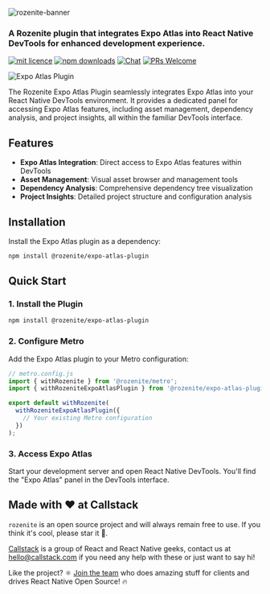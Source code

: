 ![rozenite-banner](https://www.rozenite.dev/rozenite-banner.jpg)

### A Rozenite plugin that integrates Expo Atlas into React Native DevTools for enhanced development experience.

[![mit licence][license-badge]][license] [![npm downloads][npm-downloads-badge]][npm-downloads] [![Chat][chat-badge]][chat] [![PRs Welcome][prs-welcome-badge]][prs-welcome]

![Expo Atlas Plugin](https://rozenite.dev/expo-atlas-plugin.png)

The Rozenite Expo Atlas Plugin seamlessly integrates Expo Atlas into your React Native DevTools environment. It provides a dedicated panel for accessing Expo Atlas features, including asset management, dependency analysis, and project insights, all within the familiar DevTools interface.

## Features

- **Expo Atlas Integration**: Direct access to Expo Atlas features within DevTools
- **Asset Management**: Visual asset browser and management tools
- **Dependency Analysis**: Comprehensive dependency tree visualization
- **Project Insights**: Detailed project structure and configuration analysis

## Installation

Install the Expo Atlas plugin as a dependency:

```bash
npm install @rozenite/expo-atlas-plugin
```

## Quick Start

### 1. Install the Plugin

```bash
npm install @rozenite/expo-atlas-plugin
```

### 2. Configure Metro

Add the Expo Atlas plugin to your Metro configuration:

```javascript
// metro.config.js
import { withRozenite } from '@rozenite/metro';
import { withRozeniteExpoAtlasPlugin } from '@rozenite/expo-atlas-plugin';

export default withRozenite(
  withRozeniteExpoAtlasPlugin({
    // Your existing Metro configuration
  })
);
```

### 3. Access Expo Atlas

Start your development server and open React Native DevTools. You'll find the "Expo Atlas" panel in the DevTools interface.

## Made with ❤️ at Callstack

`rozenite` is an open source project and will always remain free to use. If you think it's cool, please star it 🌟.

[Callstack][callstack-readme-with-love] is a group of React and React Native geeks, contact us at [hello@callstack.com](mailto:hello@callstack.com) if you need any help with these or just want to say hi!

Like the project? ⚛️ [Join the team](https://callstack.com/careers/?utm_campaign=Senior_RN&utm_source=github&utm_medium=readme) who does amazing stuff for clients and drives React Native Open Source! 🔥

[callstack-readme-with-love]: https://callstack.com/?utm_source=github.com&utm_medium=referral&utm_campaign=rozenite&utm_term=readme-with-love
[license-badge]: https://img.shields.io/npm/l/rozenite?style=for-the-badge
[license]: https://github.com/callstackincubator/rozenite/blob/main/LICENSE
[npm-downloads-badge]: https://img.shields.io/npm/dm/rozenite?style=for-the-badge
[npm-downloads]: https://www.npmjs.com/package/@rozenite/expo-atlas-plugin
[prs-welcome-badge]: https://img.shields.io/badge/PRs-welcome-brightgreen.svg?style=for-the-badge
[prs-welcome]: https://github.com/callstackincubator/rozenite/blob/main/CONTRIBUTING.md
[chat-badge]: https://img.shields.io/discord/426714625279524876.svg?style=for-the-badge
[chat]: https://discord.gg/xgGt7KAjxv
